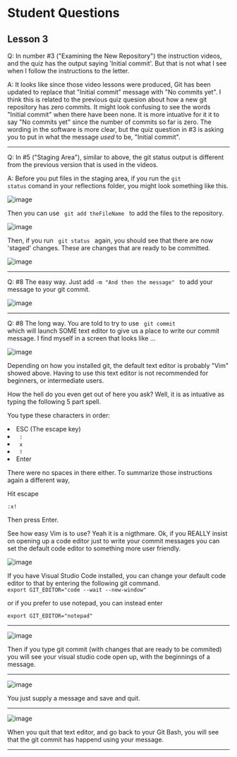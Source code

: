 # Student Questions

## Lesson 3

Q: In number #3 ("Examining the New Repository") the instruction videos, and the quiz has the output saying 'Initial commit'. But that is not what I see when I follow the instructions to the letter. 

A: It looks like since those video lessons were produced, Git has been updated to replace that "Initial commit" message with "No commits yet".  I think this is related to the previous quiz quesion about how a new git repository has zero commits. It might look confusing to see the words "Initial commit" when there have been none.  It is more intuative for it it to say "No commits yet" since the number of commits so far is zero.  The wording in the software is more clear, but the quiz question in #3 is asking you to put in what the message *used* to be, "Initial commit".   

<hr>

Q: In #5 ("Staging Area"), similar to above, the git status output is different from the previous version that is used in the videos. 

A: Before you put files in the staging area, if you run the <code>git status</code> comand in your reflections folder, you might look something like this.

![image](https://user-images.githubusercontent.com/12129459/132280687-ed48d2da-e6f3-4bb8-beb8-fb78d599b9aa.png)
 
Then you can use <code> git add theFileName </code>  to add the files to the repository. 

![image](https://user-images.githubusercontent.com/12129459/132280846-02d7d0e4-c541-407b-a84e-b2843c42ff30.png)

 Then, if you run <code> git status </code> again, you should see that there are now 'staged' changes.  These are changes that are ready to be committed. 

![image](https://user-images.githubusercontent.com/12129459/132280917-ec57a4a3-5f78-4720-ac48-b8779ef9d431.png)

<hr>

Q: #8 The easy way.  Just add <code>-m "And then the message" </code> to add your message to your git commit. 

![image](https://user-images.githubusercontent.com/12129459/132284849-c66a14fa-8242-4d96-9cb7-694bdef8751f.png)

<hr>

Q: #8 The long way.  You are told to try to use <code> git commit </code> which will launch SOME text editor to give us a place to write our commit message.  I find myself in a screen that looks like ...

![image](https://user-images.githubusercontent.com/12129459/132283005-33419a34-c70a-420f-bfb8-2e39cf454510.png)

Depending on how you installed git, the default text editor is probably "Vim" showed above. Having to use this text editor is not recommended for beginners, or intermediate users.

How the hell do you even get out of here you ask?  Well, it is as intuative as typing the following 5 part spell. 

You type these characters in order: 

<li> ESC (The escape key)</li>
<li> <code> : </code></li>
<li> <code> x </code></li>
<li><code> ! </code></li>
<li> Enter </li>  

There were no spaces in there either. To summarize those instructions again a different way,

Hit escape

<code>:x!</code>  

Then press Enter.  

See how easy Vim is to use?  Yeah it is a nigthmare.  Ok, if you REALLY insist on opening up a code editor just to write your commit messages you can set the default code editor to something more user friendly. 

![image](https://user-images.githubusercontent.com/12129459/132283814-90139e7e-9942-4534-ad9e-0627b72b1fa8.png)

If you have Visual Studio Code installed, you can change your default code editor to that by entering the following git command. <br>
<code>export GIT_EDITOR="code --wait --new-window" </code>

or if you prefer to use notepad, you can instead enter 

<code>export GIT_EDITOR="notepad"</code>


<hr>

![image](https://user-images.githubusercontent.com/12129459/132284002-14762709-a51e-4a69-b853-7533acda6e80.png)

Then if you type git commit (with changes that are ready to be commited) you will see your visual studio code open up, with the beginnings of a message. 

<hr>

![image](https://user-images.githubusercontent.com/12129459/132284122-974a83bc-edde-4db1-88d3-754bbd2167b0.png)

You just supply a message and save and quit. 

<hr>

![image](https://user-images.githubusercontent.com/12129459/132284197-163f164c-7052-44d6-8538-0d57bc224597.png)

When you quit that text editor, and go back to your Git Bash, you will see that the git commit has happend using your message. 

<hr>

